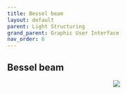 ```yaml
---
title: Bessel beam
layout: default
parent: Light Structuring
grand_parent: Graphic User Interface
nav_order: 6
---
```

## [](#header-2)Bessel beam
<script id="MathJax-script" async src="https://cdn.jsdelivr.net/npm/mathjax@3/es5/tex-mml-chtml.js"></script>
<p align="center">
  <img src="/BCAA_tutorial/assets/images/Bessel_beam_box.png">
</p>
